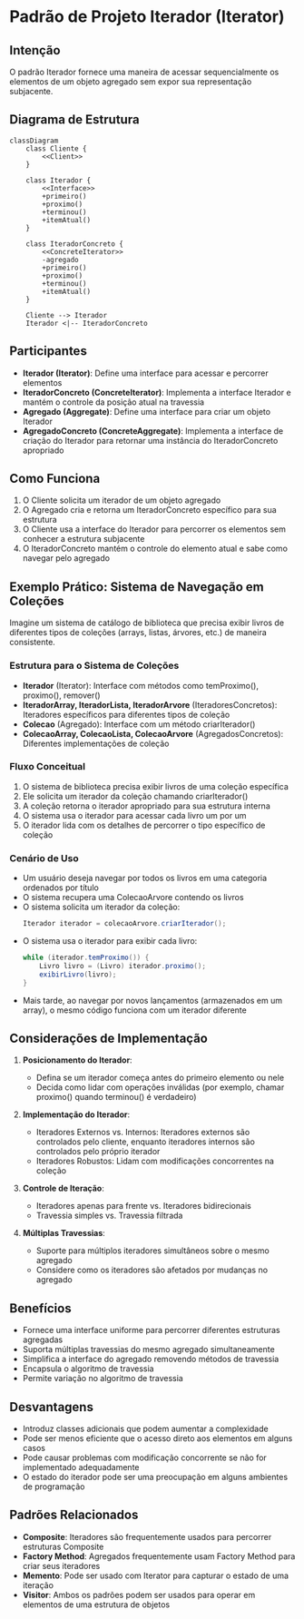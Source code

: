 # Padrão de Projeto Iterador (Iterator)

## Intenção

O padrão Iterador fornece uma maneira de acessar sequencialmente os elementos de um objeto agregado sem expor sua
representação subjacente.

## Diagrama de Estrutura

```mermaid
classDiagram
    class Cliente {
        <<Client>>
    }

    class Iterador {
        <<Interface>>
        +primeiro()
        +proximo()
        +terminou()
        +itemAtual()
    }

    class IteradorConcreto {
        <<ConcreteIterator>>
        -agregado
        +primeiro()
        +proximo()
        +terminou()
        +itemAtual()
    }

    Cliente --> Iterador
    Iterador <|-- IteradorConcreto
```

## Participantes

- **Iterador (Iterator)**: Define uma interface para acessar e percorrer elementos
- **IteradorConcreto (ConcreteIterator)**: Implementa a interface Iterador e mantém o controle da posição atual na
  travessia
- **Agregado (Aggregate)**: Define uma interface para criar um objeto Iterador
- **AgregadoConcreto (ConcreteAggregate)**: Implementa a interface de criação do Iterador para retornar uma instância do
  IteradorConcreto apropriado

## Como Funciona

1. O Cliente solicita um iterador de um objeto agregado
2. O Agregado cria e retorna um IteradorConcreto específico para sua estrutura
3. O Cliente usa a interface do Iterador para percorrer os elementos sem conhecer a estrutura subjacente
4. O IteradorConcreto mantém o controle do elemento atual e sabe como navegar pelo agregado

## Exemplo Prático: Sistema de Navegação em Coleções

Imagine um sistema de catálogo de biblioteca que precisa exibir livros de diferentes tipos de coleções (arrays, listas,
árvores, etc.) de maneira consistente.

### Estrutura para o Sistema de Coleções

- **Iterador** (Iterator): Interface com métodos como temProximo(), proximo(), remover()
- **IteradorArray, IteradorLista, IteradorArvore** (IteradoresConcretos): Iteradores específicos para diferentes tipos
  de coleção
- **Colecao** (Agregado): Interface com um método criarIterador()
- **ColecaoArray, ColecaoLista, ColecaoArvore** (AgregadosConcretos): Diferentes implementações de coleção

### Fluxo Conceitual

1. O sistema de biblioteca precisa exibir livros de uma coleção específica
2. Ele solicita um iterador da coleção chamando criarIterador()
3. A coleção retorna o iterador apropriado para sua estrutura interna
4. O sistema usa o iterador para acessar cada livro um por um
5. O iterador lida com os detalhes de percorrer o tipo específico de coleção

### Cenário de Uso

- Um usuário deseja navegar por todos os livros em uma categoria ordenados por título
- O sistema recupera uma ColecaoArvore contendo os livros
- O sistema solicita um iterador da coleção:
  ```java
  Iterador iterador = colecaoArvore.criarIterador();
  ```
- O sistema usa o iterador para exibir cada livro:
  ```java
  while (iterador.temProximo()) {
      Livro livro = (Livro) iterador.proximo();
      exibirLivro(livro);
  }
  ```
- Mais tarde, ao navegar por novos lançamentos (armazenados em um array), o mesmo código funciona com um iterador
  diferente

## Considerações de Implementação

1. **Posicionamento do Iterador**:
    - Defina se um iterador começa antes do primeiro elemento ou nele
    - Decida como lidar com operações inválidas (por exemplo, chamar proximo() quando terminou() é verdadeiro)

2. **Implementação do Iterador**:
    - Iteradores Externos vs. Internos: Iteradores externos são controlados pelo cliente, enquanto iteradores internos
      são controlados pelo próprio iterador
    - Iteradores Robustos: Lidam com modificações concorrentes na coleção

3. **Controle de Iteração**:
    - Iteradores apenas para frente vs. Iteradores bidirecionais
    - Travessia simples vs. Travessia filtrada

4. **Múltiplas Travessias**:
    - Suporte para múltiplos iteradores simultâneos sobre o mesmo agregado
    - Considere como os iteradores são afetados por mudanças no agregado

## Benefícios

- Fornece uma interface uniforme para percorrer diferentes estruturas agregadas
- Suporta múltiplas travessias do mesmo agregado simultaneamente
- Simplifica a interface do agregado removendo métodos de travessia
- Encapsula o algoritmo de travessia
- Permite variação no algoritmo de travessia

## Desvantagens

- Introduz classes adicionais que podem aumentar a complexidade
- Pode ser menos eficiente que o acesso direto aos elementos em alguns casos
- Pode causar problemas com modificação concorrente se não for implementado adequadamente
- O estado do iterador pode ser uma preocupação em alguns ambientes de programação

## Padrões Relacionados

- **Composite**: Iteradores são frequentemente usados para percorrer estruturas Composite
- **Factory Method**: Agregados frequentemente usam Factory Method para criar seus iteradores
- **Memento**: Pode ser usado com Iterator para capturar o estado de uma iteração
- **Visitor**: Ambos os padrões podem ser usados para operar em elementos de uma estrutura de objetos
